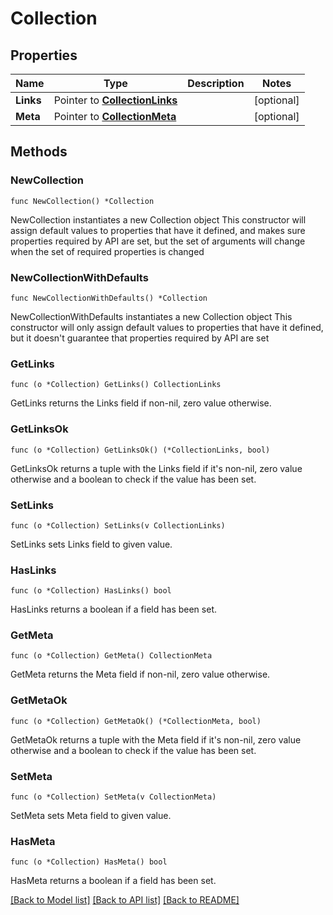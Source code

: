 # Collection

## Properties

Name | Type | Description | Notes
------------ | ------------- | ------------- | -------------
**Links** | Pointer to [**CollectionLinks**](CollectionLinks.md) |  | [optional] 
**Meta** | Pointer to [**CollectionMeta**](CollectionMeta.md) |  | [optional] 

## Methods

### NewCollection

`func NewCollection() *Collection`

NewCollection instantiates a new Collection object
This constructor will assign default values to properties that have it defined,
and makes sure properties required by API are set, but the set of arguments
will change when the set of required properties is changed

### NewCollectionWithDefaults

`func NewCollectionWithDefaults() *Collection`

NewCollectionWithDefaults instantiates a new Collection object
This constructor will only assign default values to properties that have it defined,
but it doesn't guarantee that properties required by API are set

### GetLinks

`func (o *Collection) GetLinks() CollectionLinks`

GetLinks returns the Links field if non-nil, zero value otherwise.

### GetLinksOk

`func (o *Collection) GetLinksOk() (*CollectionLinks, bool)`

GetLinksOk returns a tuple with the Links field if it's non-nil, zero value otherwise
and a boolean to check if the value has been set.

### SetLinks

`func (o *Collection) SetLinks(v CollectionLinks)`

SetLinks sets Links field to given value.

### HasLinks

`func (o *Collection) HasLinks() bool`

HasLinks returns a boolean if a field has been set.

### GetMeta

`func (o *Collection) GetMeta() CollectionMeta`

GetMeta returns the Meta field if non-nil, zero value otherwise.

### GetMetaOk

`func (o *Collection) GetMetaOk() (*CollectionMeta, bool)`

GetMetaOk returns a tuple with the Meta field if it's non-nil, zero value otherwise
and a boolean to check if the value has been set.

### SetMeta

`func (o *Collection) SetMeta(v CollectionMeta)`

SetMeta sets Meta field to given value.

### HasMeta

`func (o *Collection) HasMeta() bool`

HasMeta returns a boolean if a field has been set.


[[Back to Model list]](../README.md#documentation-for-models) [[Back to API list]](../README.md#documentation-for-api-endpoints) [[Back to README]](../README.md)


